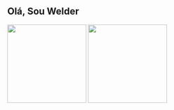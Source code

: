 ## Olá, Sou Welder

<div style="display: inline_block">
  <img height="180em" src="https://github-readme-stats.vercel.app/api?username=hellbis&show_icons=true&theme=dracula&include_all_commits=true&count_private=true"/>
  <img height="180em" src="https://github-readme-stats.vercel.app/api/top-langs/?username=hellbis&layout=compact&langs_count=7&theme=dracula"/>
</div>

## 
